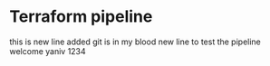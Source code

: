 # Terraform pipeline
this is new line added
git is in my blood
new line to test the pipeline
welcome yaniv 1234
